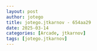 ```yaml
---
layout: post
author: jotego
title: jotego.jtkarnov - 654aa29
date: 2025-03-14
categories: [Arcade, jtkarnov]
tags: [jotego.jtkarnov]
---
```


